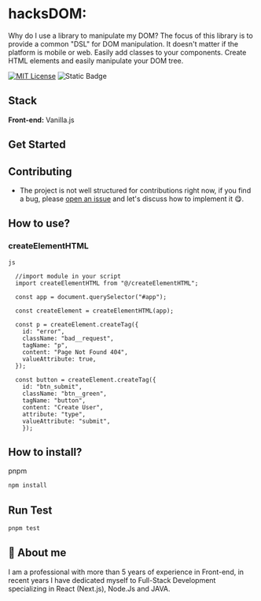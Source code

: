 # hacksDOM:

Why do I use a library to manipulate my DOM?
The focus of this library is to provide a common "DSL" for DOM manipulation. It doesn't matter if the platform is mobile or web. Easily add classes to your components. Create HTML elements and easily manipulate your DOM tree.

[![MIT License](https://img.shields.io/badge/License-MIT-green.svg)](https://choosealicense.com/licenses/mit/)
![Static Badge](https://img.shields.io/badge/dimascamillo-open_source_hacksDOM-blue)



## Stack

**Front-end:** Vanilla.js

## Get Started

## Contributing

- The project is not well structured for contributions right now, if you find a bug, please [open an issue](https://github.com/hacksDOM/core/issues) and let's discuss how to implement it 😋.

## How to use?

### createElementHTML

```
js

  //import module in your script
  import createElementHTML from "@/createElementHTML";

  const app = document.querySelector("#app");

  const createElement = createElementHTML(app);

  const p = createElement.createTag({
    id: "error",
    className: "bad__request",
    tagName: "p",
    content: "Page Not Found 404",
    valueAttribute: true,
  });

  const button = createElement.createTag({
    id: "btn_submit",
    className: "btn__green",
    tagName: "button",
    content: "Create User",
    attribute: "type",
    valueAttribute: "submit",
    });
```

## How to install?

pnpm

```sh
npm install
```

## Run Test

```sh
pnpm test
```

## 🚀 About me

I am a professional with more than 5 years of experience in Front-end, in recent years I have dedicated myself to Full-Stack Development specializing in React (Next.js), Node.Js and JAVA.
